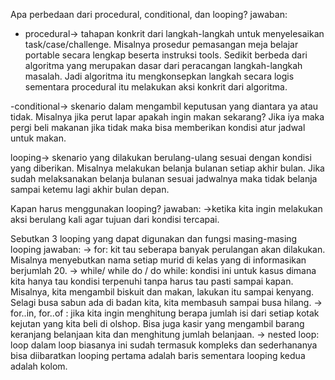 Apa perbedaan dari procedural, conditional, dan looping?
jawaban:
- procedural-> tahapan konkrit dari langkah-langkah untuk menyelesaikan task/case/challenge. Misalnya prosedur pemasangan meja belajar portable secara lengkap beserta instruksi tools. Sedikit berbeda dari algoritma yang merupakan dasar dari peracangan langkah-langkah masalah. Jadi algoritma itu mengkonsepkan langkah secara logis sementara procedural itu melakukan aksi konkrit dari algoritma.

-conditional-> skenario dalam mengambil keputusan yang diantara ya atau tidak. Misalnya jika perut lapar apakah ingin makan sekarang? Jika iya maka pergi beli makanan jika tidak maka bisa memberikan kondisi atur jadwal untuk makan.

looping->  skenario yang dilakukan berulang-ulang sesuai dengan kondisi yang diberikan. Misalnya melakukan belanja bulanan setiap akhir bulan. Jika sudah melaksanakan belanja bulanan sesuai jadwalnya maka tidak belanja sampai ketemu lagi akhir bulan depan.

Kapan harus menggunakan looping?
jawaban:
->ketika kita ingin melakukan aksi berulang kali agar tujuan dari kondisi tercapai.

Sebutkan 3 looping yang dapat digunakan dan fungsi masing-masing looping
jawaban:
-> for: kit tau seberapa banyak perulangan akan dilakukan. Misalnya menyebutkan nama setiap murid di kelas yang di informasikan berjumlah 20.
-> while/ while do / do while:  kondisi ini untuk kasus dimana kita hanya tau kondisi terpenuhi tanpa harus tau pasti sampai kapan. Misalnya, kita mengambil biskuit dan makan, lakukan itu sampai kenyang. Selagi busa sabun ada di badan kita, kita membasuh sampai busa hilang.
-> for..in, for..of : jika kita ingin menghitung berapa jumlah isi dari setiap kotak kejutan yang kita beli di olshop. Bisa juga kasir yang mengambil barang keranjang belanjaan kita dan menghitung jumlah belanjaan.
-> nested loop: loop dalam loop biasanya ini sudah termasuk kompleks dan sederhananya bisa diibaratkan looping pertama adalah baris sementara looping kedua adalah kolom.